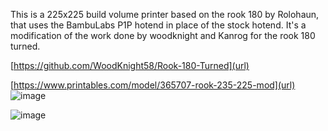 


This is a 225x225 build volume printer based on the rook 180 by Rolohaun, 
that uses the BambuLabs P1P hotend in place of the stock hotend.
It's a modification of the work done by woodknight and Kanrog for the rook 180 turned.

 [https://github.com/WoodKnight58/Rook-180-Turned](url)

[https://www.printables.com/model/365707-rook-235-225-mod](url)
![image](https://github.com/owenwvaughn/Rook-180_p1p_nozzle/assets/57653344/385b2d3e-fa1a-42df-9b2c-08026895353b)

![image](https://github.com/owenwvaughn/Rook-180_p1p_nozzle/assets/57653344/fd9fc843-2020-410a-aa0a-7c02c709b550)










